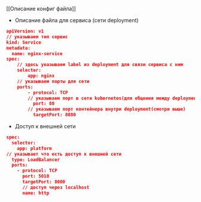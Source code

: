 [[Описание конфиг файла]]

- Описание файла для сервиса (сети deployment)
```json
apiVersion: v1
// указываем тип сервис
kind: Service
metadata:
  name: nginx-service
spec:
	// здесь указываем label из deployment для связи сервиса с ним
	selector:
		app: nginx
	// указываем порты для сети
	ports:
		- protocol: TCP
		// указываем порт в сети kubernetes(для общения между deployment)
	      port: 80
	    // указываем порт контейнера внутри deployment(смотри выше)
	      targetPort: 8080
```
- Доступ к внешней сети
```json
spec:
  selector:
    app: platform
// указывает что есть доступ к внешней сети
  type: LoadBalancer
  ports:
    - protocol: TCP
      port: 5010
      targetPort: 8000
      // доступ через localhost
      name: http
```